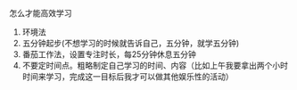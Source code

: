 怎么才能高效学习

1. 环境法
1. 五分钟起步(不想学习的时候就告诉自己，五分钟，就学五分钟)
1. 番茄工作法，设置专注时长，每25分钟休息五分钟
1. 不要定时间点。粗略制定自己学习的时间、内容（比如上午我要拿出两个小时时间来学习，完成这一目标后我才可以做其他娱乐性的活动）
